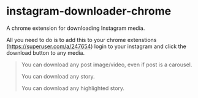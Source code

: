 # instagram-downloader-chrome
A chrome extension for downloading Instagram media.

All you need to do is to add this to your chrome extenstions (https://superuser.com/a/247654)
login to your instagram and click the download button to any media.

> You can download any post image/video, even if post is a carousel.
> 
> You can download any story.
> 
> You can download any highlighted story.
